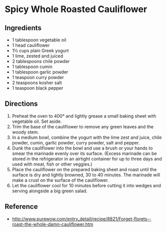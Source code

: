 # Spicy Whole Roasted Cauliflower

## Ingredients
* 1 tablespoon vegetable oil
* 1 head cauliflower
* 1½ cups plain Greek yogurt
* 1 lime, zested and juiced
* 2 tablespoons chile powder
* 1 tablespoon cumin
* 1 tablespoon garlic powder
* 1 teaspoon curry powder
* 2 teaspoons kosher salt
* 1 teaspoon black pepper

## Directions
1. Preheat the oven to 400° and lightly grease a small baking sheet with vegetable oil. Set aside.
2. Trim the base of the cauliflower to remove any green leaves and the woody stem.
3. In a medium bowl, combine the yogurt with the lime zest and juice, chile powder, cumin, garlic powder, curry powder, salt and pepper.
4. Dunk the cauliflower into the bowl and use a brush or your hands to smear the marinade evenly over its surface. (Excess marinade can be stored in the refrigerator in an airtight container for up to three days and used with meat, fish or other veggies.)
5. Place the cauliflower on the prepared baking sheet and roast until the surface is dry and lightly browned, 30 to 40 minutes. The marinade will make a crust on the surface of the cauliflower.
6. Let the cauliflower cool for 10 minutes before cutting it into wedges and serving alongside a big green salad.

## Reference
* http://www.purewow.com/entry_detail/recipe/8821/Forget-florets--roast-the-whole-damn-cauliflower.htm

